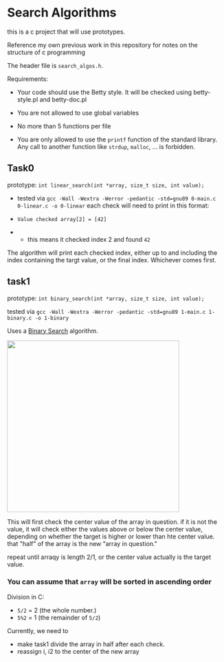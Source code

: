 # Search Algorithms

this is a c project that will use prototypes.

Reference my own previous work in this repository for notes on the structure of c programming

The header file is `search_algos.h`.

Requirements:

* Your code should use the Betty style. It will be checked using betty-style.pl and betty-doc.pl

* You are not allowed to use global variables

* No more than 5 functions per file

* You are only allowed to use the `printf` function of the standard library. Any call to another function like `strdup`, `malloc`, … is forbidden.


## Task0

prototype: `int linear_search(int *array, size_t size, int value);`

* tested via `gcc -Wall -Wextra -Werror -pedantic -std=gnu89 0-main.c 0-linear.c -o 0-linear`
each check will need to print in this format:

* `Value checked array[2] = [42]`

* * this means it checked index 2 and found `42`

The algorithm will print each checked index, either up to and including the index containing the targt value, or the final index. Whichever comes first.

## task1

prototype: `int binary_search(int *array, size_t size, int value);`

tested via `gcc -Wall -Wextra -Werror -pedantic -std=gnu89 1-main.c 1-binary.c -o 1-binary`


Uses a [Binary Search](https://en.wikipedia.org/wiki/Binary_search_algorithm) algorithm.

<img src="[simple-shell spreadsheet.PNG](https://upload.wikimedia.org/wikipedia/commons/thumb/c/c1/Binary-search-work.gif/330px-Binary-search-work.gif)" width="400\"/>

This will first check the center value of the array in question. if it is not the value, it will check either the values above or below the center value, depending on whether the target is higher or lower than hte center value. that "half" of the array is the new "array in question."

repeat until arraqy is length 2/1, or the center value actually is the target value.

### You can assume that `array` will be sorted in ascending order


Division in C:

* `5/2` = 2 (the whole number.)
* `5%2` = 1 (the remainder of `5/2`)

Currently, we need to

* make task1 divide the array in half after each check.
* reassign i, i2 to the center of the new array
